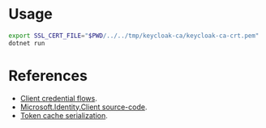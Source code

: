 # Usage

```bash
export SSL_CERT_FILE="$PWD/../../tmp/keycloak-ca/keycloak-ca-crt.pem"
dotnet run
```

# References

* [Client credential flows](https://learn.microsoft.com/en-us/entra/msal/dotnet/acquiring-tokens/web-apps-apis/client-credential-flows).
* [Microsoft.Identity.Client source-code](https://github.com/AzureAD/microsoft-authentication-library-for-dotnet/tree/4.66.0/src).
* [Token cache serialization](https://learn.microsoft.com/en-us/entra/msal/dotnet/how-to/token-cache-serialization).
